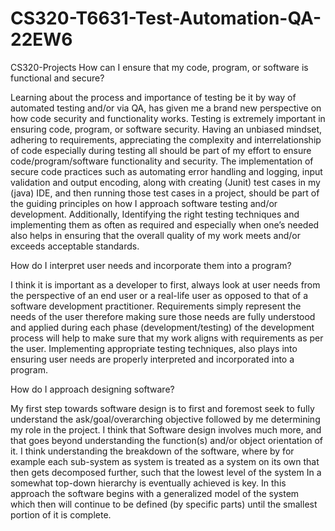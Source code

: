 # CS320-T6631-Test-Automation-QA-22EW6
 CS320-Projects
How can I ensure that my code, program, or software is functional and secure?

Learning about the process and importance of testing be it by way of automated testing and/or via QA, has given me a brand new perspective on how code security and functionality works. Testing is extremely important in ensuring code, program, or software security. Having an unbiased mindset, adhering to requirements, appreciating the complexity and interrelationship of code especially during testing all should be part of my effort to ensure code/program/software functionality and security. The implementation of secure code practices such as automating error handling and logging, input validation and output encoding, along with creating (Junit) test cases in my (java) IDE, and then running those test cases in a project, should be part of the guiding principles on how I approach software testing and/or development. Additionally, Identifying the right testing techniques and implementing them as often as required and especially when one’s needed also helps in ensuring that the overall quality of my work meets and/or exceeds acceptable standards. 

How do I interpret user needs and incorporate them into a program?

I think it is important as a developer to first, always look at user needs from the perspective of an end user or a real-life user as opposed to that of a software development practitioner. Requirements simply represent the needs of the user therefore making sure those needs are fully understood and applied during each phase (development/testing) of the development process will help to make sure that my work aligns with requirements as per the user. Implementing appropriate testing techniques, also plays into ensuring user needs are properly interpreted and incorporated into a program. 

How do I approach designing software?

My first step towards software design is to first and foremost seek to fully understand the ask/goal/overarching objective followed by me determining my role in the project. I think that Software design involves much more, and that goes beyond understanding the function(s) and/or object orientation of it. I think understanding the breakdown of the software, where by for example each sub-system as system is treated as a system on its own that then gets decomposed further, such that the lowest level of the system In a somewhat top-down hierarchy is eventually achieved is key. In this approach the software begins with a generalized model of the system which then will continue to be defined (by specific parts) until the smallest portion of it is complete.
